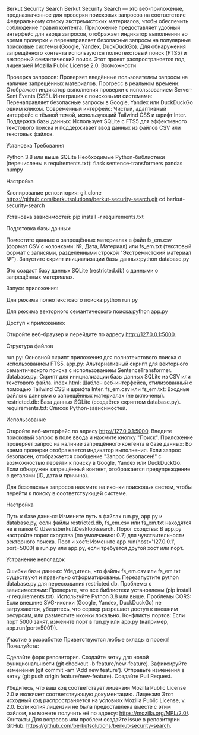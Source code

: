 Berkut Security Search
Berkut Security Search — это веб-приложение, предназначенное для проверки поисковых запросов на соответствие Федеральному списку экстремистских материалов, чтобы обеспечить соблюдение правил контента. Приложение предоставляет удобный интерфейс для ввода запросов, отображает индикатор выполнения во время проверки и перенаправляет безопасные запросы на популярные поисковые системы (Google, Yandex, DuckDuckGo). Для обнаружения запрещённого контента используются полнотекстовый поиск (FTS5) и векторный семантический поиск.
Этот проект распространяется под лицензией Mozilla Public License 2.0.
Возможности

Проверка запросов: Проверяет введённые пользователем запросы на наличие запрещённых материалов.
Прогресс в реальном времени: Отображает индикатор выполнения проверки с использованием Server-Sent Events (SSE).
Интеграция с поисковыми системами: Перенаправляет безопасные запросы в Google, Yandex или DuckDuckGo одним кликом.
Современный интерфейс: Чистый, адаптивный интерфейс с тёмной темой, использующий Tailwind CSS и шрифт Inter.
Поддержка базы данных: Использует SQLite с FTS5 для эффективного текстового поиска и поддерживает ввод данных из файлов CSV или текстовых файлов.

Установка
Требования

Python 3.8 или выше
SQLite
Необходимые Python-библиотеки (перечислены в requirements.txt):
flask
sentence-transformers
pandas
numpy



Настройка

Клонирование репозитория:
git clone https://github.com/berkutsolutions/berkut-security-search.git
cd berkut-security-search


Установка зависимостей:
pip install -r requirements.txt


Подготовка базы данных:

Поместите данные о запрещённых материалах в файл fs_em.csv (формат CSV с колонками: №, Дата, Материал) или fs_em.txt (текстовый формат с записями, разделёнными строкой "Экстремистский материал №").
Запустите скрипт инициализации базы данных:python database.py

Это создаст базу данных SQLite (restricted.db) с данными о запрещённых материалах.


Запуск приложения:

Для режима полнотекстового поиска:python run.py


Для режима векторного семантического поиска:python app.py




Доступ к приложению:

Откройте веб-браузер и перейдите по адресу http://127.0.0.1:5000.



Структура файлов

run.py: Основной скрипт приложения для полнотекстового поиска с использованием FTS5.
app.py: Альтернативный скрипт для векторного семантического поиска с использованием SentenceTransformer.
database.py: Скрипт для инициализации базы данных SQLite из CSV или текстового файла.
index.html: Шаблон веб-интерфейса, стилизованный с помощью Tailwind CSS и шрифта Inter.
fs_em.csv или fs_em.txt: Входные файлы с данными о запрещённых материалах (не включены).
restricted.db: База данных SQLite (создаётся скриптом database.py).
requirements.txt: Список Python-зависимостей.

Использование

Откройте веб-интерфейс по адресу http://127.0.0.1:5000.
Введите поисковый запрос в поле ввода и нажмите кнопку "Поиск".
Приложение проверяет запрос на наличие запрещённого контента в базе данных:
Во время проверки отображается индикатор выполнения.
Если запрос безопасен, отображается сообщение "Запрос безопасен!" с возможностью перейти к поиску в Google, Yandex или DuckDuckGo.
Если обнаружен запрещённый контент, отображается предупреждение с деталями (ID, дата и причина).


Для безопасных запросов нажмите на иконки поисковых систем, чтобы перейти к поиску в соответствующей системе.

Настройка

Путь к базе данных: Измените путь в файлах run.py, app.py и database.py, если файлы restricted.db, fs_em.csv или fs_em.txt находятся не в папке C:\Users\berkut\Desktop\search\.
Порог сходства: В app.py настройте порог сходства (по умолчанию: 0.7) для чувствительности векторного поиска.
Порт и хост: Измените app.run(host='127.0.0.1', port=5000) в run.py или app.py, если требуется другой хост или порт.

Устранение неполадок

Ошибки базы данных: Убедитесь, что файлы fs_em.csv или fs_em.txt существуют и правильно отформатированы. Перезапустите python database.py для пересоздания restricted.db.
Проблемы с зависимостями: Проверьте, что все библиотеки установлены (pip install -r requirements.txt). Используйте Python 3.8 или выше.
Проблемы CORS: Если внешние SVG-иконки (Google, Yandex, DuckDuckGo) не загружаются, убедитесь, что сервер разрешает доступ к внешним ресурсам, или разместите иконки локально.
Конфликты портов: Если порт 5000 занят, измените порт в run.py или app.py (например, app.run(port=5001)).

Участие в разработке
Приветствуются любые вклады в проект! Пожалуйста:

Сделайте форк репозитория.
Создайте ветку для новой функциональности (git checkout -b feature/new-feature).
Зафиксируйте изменения (git commit -am 'Add new feature').
Отправьте изменения в ветку (git push origin feature/new-feature).
Создайте Pull Request.

Убедитесь, что ваш код соответствует лицензии Mozilla Public License 2.0 и включает соответствующую документацию.
Лицензия
Этот исходный код распространяется на условиях Mozilla Public License, v. 2.0. Если копия лицензии не была предоставлена вместе с этим файлом, вы можете получить её по адресу: https://mozilla.org/MPL/2.0/.
Контакты
Для вопросов или проблем создайте issue в репозитории GitHub: https://github.com/berkutsolutions/berkut-security-search.
